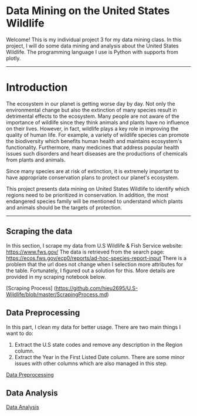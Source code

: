 # Data Mining on the United States Wildlife

Welcome!
This is my individual project 3 for my data mining class. In this project, I will do some data mining and analysis about the United States Wildlife. 
The programming language I use is Python with supports from plotly.

---

# Introduction

The ecosystem in our planet is getting worse day by day. Not only the environmental change but also the extinction of many species result in detrimental effects to the ecosystem. Many people are not aware of the importance of wildlife since they think animals and plants have no influence on their lives. However, in fact, wildlife plays a key role in improving the quality of human life. For example, a variety of wildlife species can promote the biodiversity which benefits human health and maintains ecosystem's functionality. Furthermore, many medicines that address popular health issues such disorders and heart diseases are the productions of chemicals from plants and animals.

Since many species are at risk of extinction, it is extremely important to have appropriate conservation plans to protect our planet's ecosystem.

This project presents data mining on United States Wildlife to identify which regions need to be prioritized in conservation. In addition, the most endangered species family will be mentioned to understand which plants and animals should be the targets of protection.

---

## Scraping the data

In this section, I scrape my data from U.S Wildlife & Fish Service website: https://www.fws.gov/
The data is retrieved from the search page: https://ecos.fws.gov/ecp0/reports/ad-hoc-species-report-input
There is a problem that the url does not change when I selection more attributes for the table. Fortunately, I figured out a solution for this. More details are provided in my scraping notebook below.

[Scraping Process] (https://github.com/hieu2695/U.S-Wildlife/blob/master/ScrapingProcess.md)


## Data Preprocessing

In this part, I clean my data for better usage. 
There are two main things I want to do:
1. Extract the U.S state codes and remove any description in the Region column.
2. Extract the Year in the First Listed Date column.
There are some minor issues with other columns which are also managed in this step.

[Data Preprocessing](https://github.com/hieu2695/U.S-Wildlife/blob/master/Preprocessing%20Data.md)

## Data Analysis

[Data Analysis](https://github.com/hieu2695/U.S-Wildlife/blob/master/html/Analysis.html)


